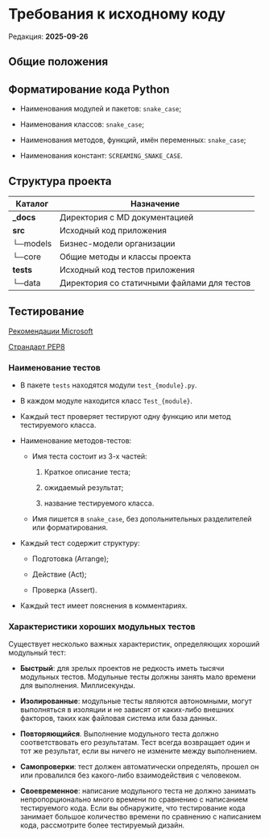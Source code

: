 # Требования к исходному коду

Редакция: **2025-09-26**

## Общие положения

## Форматирование кода Python

* Наименования модулей и пакетов: `snake_case`;

* Наименования классов: `snake_case`;

* Наименования методов, функций, имён переменных: `snake_case`;

* Наименования констант: `SCREAMING_SNAKE_CASE`.

## Структура проекта

| Каталог | Назначение |
|-|-|
| **_docs** | Директория с MD документацией |
| **src** | Исходный код приложения |
| └─models | Бизнес-модели организации |
| └─core | Общие методы и классы проекта |
| **tests** | Исходный код тестов приложения |
|  └─data | Директория со статичными файлами для тестов |

## Тестирование

[Рекомендации Microsoft](https://learn.microsoft.com/ru-ru/dotnet/core/testing/unit-testing-best-practices)

[Страндарт PEP8](https://peps.python.org/pep-0008)

### Наименование тестов

* В пакете `tests` находятся модули `test_{module}.py`.

* В каждом модуле находится класс `Test_{module}`.

* Каждый тест проверяет тестируют одну функцию или метод тестируемого класса.

* Наименование методов-тестов:

  * Имя теста состоит из 3-х частей:

    1. Краткое описание теста;

    2. ожидаемый результат;

    3. название тестируемого класса.

  * Имя пишется в `snake_case`, без допольнительных разделителей или форматирования.

* Каждый тест содержит структуру:

  * Подготовка (Arrange);

  * Действие (Act);

  * Проверка (Assert).

* Каждый тест имеет пояснения в комментариях.

### Характеристики хороших модульных тестов

Существует несколько важных характеристик, определяющих хороший модульный тест:

* **Быстрый**: для зрелых проектов не редкость иметь тысячи модульных тестов. Модульные тесты должны занять мало времени для выполнения. Миллисекунды.

* **Изолированные**: модульные тесты являются автономными, могут выполняться в изоляции и не зависят от каких-либо внешних факторов, таких как файловая система или база данных.

* **Повторяющийся**. Выполнение модульного теста должно соответствовать его результатам. Тест всегда возвращает один и тот же результат, если вы ничего не измените между выполнением.

* **Самопроверки**: тест должен автоматически определять, прошел он или провалился без какого-либо взаимодействия с человеком.

* **Своевременное**: написание модульного теста не должно занимать непропорционально много времени по сравнению с написанием тестируемого кода. Если вы обнаружите, что тестирование кода занимает большое количество времени по сравнению с написанием кода, рассмотрите более тестируемый дизайн.